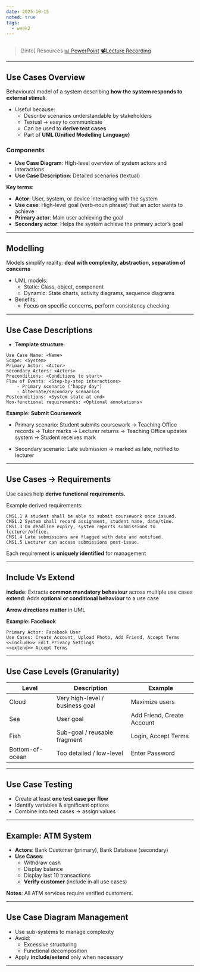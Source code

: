 ```yaml
---
date: 2025-10-15
noted: true
tags:
  - week2
---
```

```table-of-contents
```

> [!info] Resources
> [📊 PowerPoint](WK2.LC1.Use_Cases.pdf)
> [📽️Lecture Recording]()

---
## Use Cases Overview

Behavioural model of a system describing **how the system responds to external stimuli**.
- Useful because:
    - Describe scenarios understandable by stakeholders
    - Textual → easy to communicate
    - Can be used to **derive test cases**
    - Part of **UML (Unified Modelling Language)**
### Components
- **Use Case Diagram**: High-level overview of system actors and interactions
- **Use Case Description**: Detailed scenarios (textual)

**Key terms**:
- **Actor**: User, system, or device interacting with the system
- **Use case**: High-level goal (verb-noun phrase) that an actor wants to achieve
- **Primary actor**: Main user achieving the goal
- **Secondary actor**: Helps the system achieve the primary actor’s goal

---
## Modelling

Models simplify reality: **deal with complexity, abstraction, separation of concerns**
- UML models:
    - Static: Class, object, component
    - Dynamic: State charts, activity diagrams, sequence diagrams
- Benefits: 
	- Focus on specific concerns, perform consistency checking

---
## Use Case Descriptions

- **Template structure**:

```
Use Case Name: <Name>
Scope: <System>
Primary Actor: <Actor>
Secondary Actors: <Actors>
Preconditions: <Conditions to start>
Flow of Events: <Step-by-step interactions>
    - Primary scenario ("happy day")
    - Alternate/secondary scenarios
Postconditions: <System state at end>
Non-functional requirements: <Optional annotations>
```

**Example: Submit Coursework**

- Primary scenario: Student submits coursework → Teaching Office records → Tutor marks → Lecturer returns → Teaching Office updates system → Student receives mark

- Secondary scenario: Late submission → marked as late, notified to lecturer
---
## Use Cases → Requirements

Use cases help **derive functional requirements.**

Example derived requirements:
```
CMS1.1 A student shall be able to submit coursework once issued.
CMS1.2 System shall record assignment, student name, date/time.
CMS1.3 On deadline expiry, system reports submissions to lecturer/office.
CMS1.4 Late submissions are flagged with date and notified.
CMS1.5 Lecturer can access submissions post-issue.
```
Each requirement is **uniquely identified** for management

---
## Include Vs Extend

**include**: Extracts **common mandatory behaviour** across multiple use cases
**extend**: Adds **optional or conditional behaviour** to a use case

**Arrow directions matter** in UML

**Example: Facebook**
```
Primary Actor: Facebook User
Use Cases: Create Account, Upload Photo, Add Friend, Accept Terms
<<include>> Edit Privacy Settings
<<extend>> Accept Terms
```

---
## Use Case Levels (Granularity)

|Level|Description|Example|
|---|---|---|
|Cloud|Very high-level / business goal|Maximize users|
|Sea|User goal|Add Friend, Create Account|
|Fish|Sub-goal / reusable fragment|Login, Accept Terms|
|Bottom-of-ocean|Too detailed / low-level|Enter Password|

---
## Use Case Testing

- Create at least **one test case per flow**
- Identify variables & significant options
- Combine into test cases → assign values
---
## Example: ATM System

- **Actors**: Bank Customer (primary), Bank Database (secondary)
- **Use Cases**:
    - Withdraw cash
    - Display balance
    - Display last 10 transactions
    - **Verify customer** (include in all use cases)

**Notes**: All ATM services require verified customers.

---
## Use Case Diagram Management

- Use sub-systems to manage complexity
- Avoid:
    - Excessive structuring
    - Functional decomposition
- Apply **include/extend** only when necessary

---